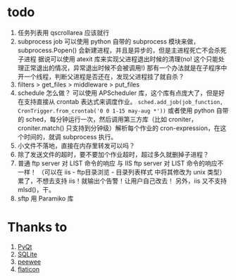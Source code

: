 # todo
1. 任务列表用 qscrollarea 应该就行
2. subprocess job 可以使用 python 自带的 subprocess 模块来做， subprocess.Popen() 会新建进程，并且是异步的，但是主进程死亡不会杀死子进程
   据说可以使用 atexit 库来实现父进程退出时候的清理(no! 这个只能处理正常退出的情况，异常退出时候不会被调用!)
   那有一个办法就是在子程序中开一个线程，判断父进程是否还在，发现父进程挂了就自杀？
3. filters > get_files > middleware > put_files
4. schedule 怎么做？
   可以使用 APScheduler 库，这个库有点庞大了，但是好在支持直接从 crontab 表达式来调度作业。
   `sched.add_job(job_function, CronTrigger.from_crontab('0 0 1-15 may-aug *'))`
   或者使用 python 自带的 sched，每分钟运行一次，然后调用第三方库（比如 croniter，croniter.match() 只支持到分钟级）解析每个作业的 cron-expression，在这个时间的，就调 subprocess 执行。
5. 小文件不落地，直接在内存里转发可以吗？
6. 除了发送文件的超时，要不要加个作业超时，超过多久就删掉子进程？
7. 普通 ftp server 对 LIST 命令的响应 与 IIS ftp server 对 LIST 命令的响应不一样！
   （可以在 iis - ftp目录浏览 - 目录列表样式 中将其修改为 unix 类型）
   累了，不想去支持 iis！就输出个告警！让用户自己改去！
   另外，iis 又不支持 mlsd()，干。
8. sftp 用 Paramiko 库



# Thanks to
1. [PyQt](https://www.riverbankcomputing.com/software/pyqt/)
2. [SQLite](https://www.sqlite.org/index.html)
3. [peewee](https://github.com/coleifer/peewee)
4. [flaticon](https://www.flaticon.com/icon-fonts-most-downloaded/2?weight=bold&corner=rounded&type=uicon)
